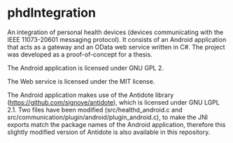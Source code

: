 # phdIntegration
An integration of personal health devices (devices communicating with the IEEE 11073-20601 messaging protocol). It consists of an Android application that acts as a gateway and an OData web service written in C#. The project was developed as a proof-of-concept for a thesis.

The Android application is licensed under GNU GPL 2.

The Web service is licensed under the MIT license.

The Android application makes use of the Antidote library (https://github.com/signove/antidote), which is licensed under GNU LGPL 2.1. Two files have been modified (src/healthd_android.c and src/communication/plugin/android/plugin_android.c), to make the JNI exports match the package names of the Android application, therefore this slightly modified version of Antidote is also available in this repository.